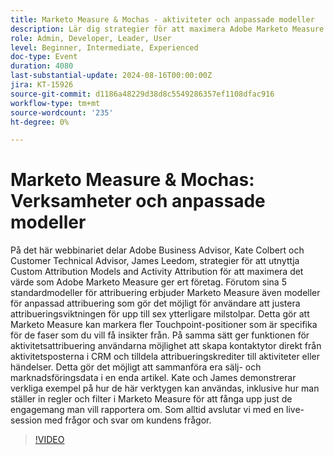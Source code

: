 ```yaml
---
title: Marketo Measure & Mochas - aktiviteter och anpassade modeller
description: Lär dig strategier för att maximera Adobe Marketo Measure med anpassade attribueringsmodeller och aktivitetsattribuering. Följ experterna på Adobe Kate Colbert och James Leedom när de visar hur man justerar attribueringsviktning, skapar kontaktytor utifrån CRM-aktiviteter och justerar försäljnings- och marknadsföringsdata. Upptäck exempel från verkligheten och få svar på dina frågor i en live-session.
role: Admin, Developer, Leader, User
level: Beginner, Intermediate, Experienced
doc-type: Event
duration: 4080
last-substantial-update: 2024-08-16T00:00:00Z
jira: KT-15926
source-git-commit: d1186a48229d38d8c5549286357ef1108dfac916
workflow-type: tm+mt
source-wordcount: '235'
ht-degree: 0%

---
```



# Marketo Measure &amp; Mochas: Verksamheter och anpassade modeller

På det här webbinariet delar Adobe Business Advisor, Kate Colbert och Customer Technical Advisor, James Leedom, strategier för att utnyttja Custom Attribution Models and Activity Attribution för att maximera det värde som Adobe Marketo Measure ger ert företag. Förutom sina 5 standardmodeller för attribuering erbjuder Marketo Measure även modeller för anpassad attribuering som gör det möjligt för användare att justera attribueringsviktningen för upp till sex ytterligare milstolpar. Detta gör att Marketo Measure kan markera fler Touchpoint-positioner som är specifika för de faser som du vill få insikter från. På samma sätt ger funktionen för aktivitetsattribuering användarna möjlighet att skapa kontaktytor direkt från aktivitetsposterna i CRM och tilldela attribueringskrediter till aktiviteter eller händelser. Detta gör det möjligt att sammanföra era sälj- och marknadsföringsdata i en enda artikel. Kate och James demonstrerar verkliga exempel på hur de här verktygen kan användas, inklusive hur man ställer in regler och filter i Marketo Measure för att fånga upp just de engagemang man vill rapportera om. Som alltid avslutar vi med en live-session med frågor och svar om kundens frågor.

>[!VIDEO](https://video.tv.adobe.com/v/3432603/?learn=on)
